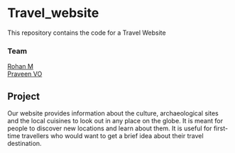 # Travel_website 
This repository contains the code for a Travel Website

### Team
[Rohan M](https://github.com/rohanmrb) <br>
[Praveen VO](https://github.com/Praveen94646)

## Project
Our website provides information about the culture, archaeological sites and the local cuisines to look out in any place on the globe. It is meant for people to discover new locations and learn about them. It is useful for first-time travellers who would want to get a brief idea about their travel destination.
